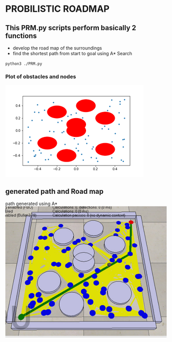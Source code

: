 # **PROBILISTIC ROADMAP**
## This PRM.py scripts perform basically 2 functions
 + develop the road map of the surroundings 
 + find the shortest path from start to goal using A* Search

`
python3 ./PRM.py
`
### Plot of obstacles and nodes
![Plot](https://github.com/abubakrsiddq/ProbabilisticRoadMap/blob/master/plot.png)

## generated path and Road map
   path generated using A*
![Path](./path.jpg)  
